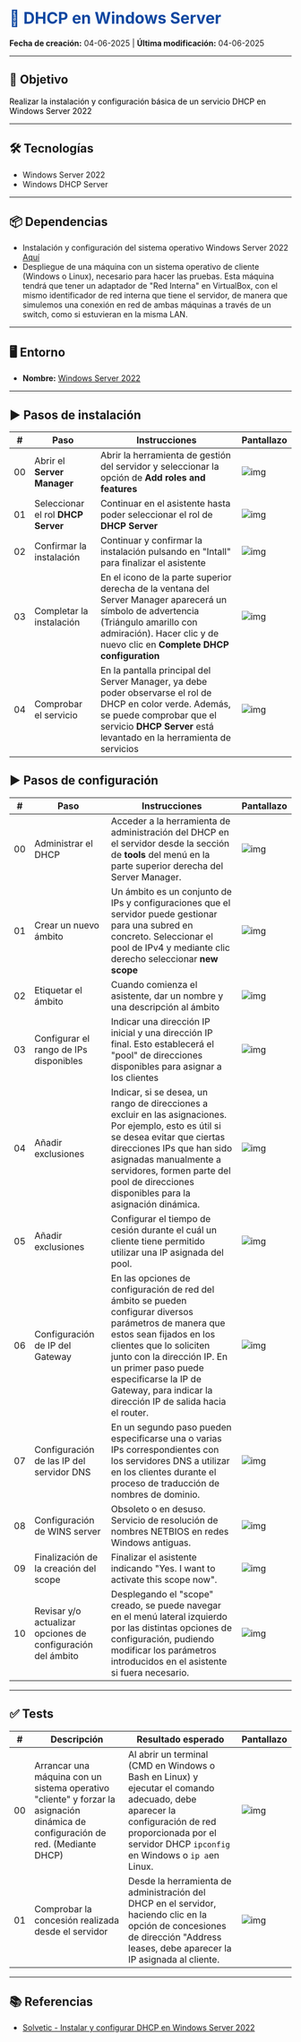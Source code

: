 <h1 style="color:#0d47a1;">📘 DHCP en Windows Server</h1>

<p><strong>Fecha de creación:</strong> 04-06-2025 | <strong>Última modificación:</strong> 04-06-2025</p>

---

## 🎯 Objetivo

<p style="color:#000000;">
  Realizar la instalación y configuración básica de un servicio DHCP en Windows Server 2022
</p>

---

## 🛠️ Tecnologías

- Windows Server 2022
- Windows DHCP Server

---

## 📦 Dependencias

- Instalación y configuración del sistema operativo Windows Server 2022 [Aquí](../../01%20entornos/windows/00%20Windows%20Server%202022.md)
- Despliegue de una máquina con un sistema operativo de cliente (Windows o Linux), necesario para hacer las pruebas. Esta máquina tendrá que tener un adaptador de "Red Interna" en VirtualBox, con el mismo identificador de red interna que tiene el servidor, de manera que simulemos una conexión en red de ambas máquinas a través de un switch, como si estuvieran en la misma LAN.

---

## 🖥️ Entorno

- <strong>Nombre:</strong> [Windows Server 2022](../../01%20entornos/windows/00%20Windows%20Server%202022.md)

---

## ▶️ Pasos de instalación


| #  | Paso       | Instrucciones       | Pantallazo    |
|----|------------|---------------------|---------------|
| 00 | Abrir el **Server Manager**   | Abrir la herramienta de gestión del servidor y seleccionar la opción de **Add roles and features**   | ![img](./assets/00/00_instalacion_dhcp_windows_server_2022.png)   |
| 01 | Seleccionar el rol **DHCP Server**   | Continuar en el asistente hasta poder seleccionar el rol de **DHCP Server**   | ![img](./assets/00/01_instalacion_dhcp_windows_server_2022.png)   |
| 02 | Confirmar la instalación   | Continuar y confirmar la instalación pulsando en "Intall" para finalizar el asistente   | ![img](./assets/00/02_instalacion_dhcp_windows_server_2022.png)   |
| 03 | Completar la instalación   | En el icono de la parte superior derecha de la ventana del Server Manager aparecerá un símbolo de advertencia (Triángulo amarillo con admiración). Hacer clic y de nuevo clic en **Complete DHCP configuration**   | ![img](./assets/00/03_instalacion_dhcp_windows_server_2022.png)   |
| 04 | Comprobar el servicio   | En la pantalla principal del Server Manager, ya debe poder observarse el rol de DHCP en color verde. Además, se puede comprobar que el servicio **DHCP Server** está levantado en la herramienta de servicios   | ![img](./assets/00/04_instalacion_dhcp_windows_server_2022.png)   |

## ▶️ Pasos de configuración

| #  | Paso       | Instrucciones       | Pantallazo    |
|----|------------|---------------------|---------------|
| 00 | Administrar el DHCP   | Acceder a la herramienta de administración del DHCP en el servidor desde la sección de **tools** del menú en la parte superior derecha del Server Manager.  | ![img](./assets/00/05_instalacion_dhcp_windows_server_2022.png)   |
| 01 | Crear un nuevo ámbito   | Un ámbito es un conjunto de IPs y configuraciones que el servidor puede gestionar para una subred en concreto. Seleccionar el pool de IPv4 y mediante clic derecho seleccionar **new scope**  | ![img](./assets/00/06_instalacion_dhcp_windows_server_2022.png)   |
| 02 | Etiquetar el ámbito   | Cuando comienza el asistente, dar un nombre y una descripción al ámbito  | ![img](./assets/00/07_instalacion_dhcp_windows_server_2022.png)   |
| 03 | Configurar el rango de IPs disponibles   | Indicar una dirección IP inicial y una dirección IP final. Esto establecerá el "pool" de direcciones disponibles para asignar a los clientes  | ![img](./assets/00/08_instalacion_dhcp_windows_server_2022.png)   |
| 04 | Añadir exclusiones   | Indicar, si se desea, un rango de direcciones a excluir en las asignaciones. Por ejemplo, esto es útil si se desea evitar que ciertas direcciones IPs que han sido asignadas manualmente a servidores, formen parte del pool de direcciones disponibles para la asignación dinámica.  | ![img](./assets/00/09_instalacion_dhcp_windows_server_2022.png)   |
| 05 | Añadir exclusiones   | Configurar el tiempo de cesión durante el cuál un cliente tiene permitido utilizar una IP asignada del pool.  | ![img](./assets/00/10_instalacion_dhcp_windows_server_2022.png)   |
| 06 | Configuración de IP del Gateway   | En las opciones de configuración de red del ámbito se pueden configurar diversos parámetros de manera que estos sean fijados en los clientes que lo soliciten junto con la dirección IP. En un primer paso puede especificarse la IP de Gateway, para indicar la dirección IP de salida hacia el router. | ![img](./assets/00/11_instalacion_dhcp_windows_server_2022.png)   |
| 07 | Configuración de las IP del servidor DNS | En un segundo paso pueden especificarse una o varias IPs correspondientes con los servidores DNS a utilizar en los clientes durante el proceso de traducción de nombres de dominio. | ![img](./assets/00/12_instalacion_dhcp_windows_server_2022.png)   |
| 08 | Configuración de WINS server | Obsoleto o en desuso. Servicio de resolución de nombres NETBIOS en redes Windows antiguas. | ![img](./assets/00/13_instalacion_dhcp_windows_server_2022.png)   |
| 09 | Finalización de la creación del scope | Finalizar el asistente indicando "Yes. I want to activate this scope now". | ![img](./assets/00/14_instalacion_dhcp_windows_server_2022.png)   |
| 10 | Revisar y/o actualizar opciones de configuración del ámbito | Desplegando el "scope" creado, se puede navegar en el menú lateral izquierdo por las distintas opciones de configuración, pudiendo modificar los parámetros introducidos en el asistente si fuera necesario.  | ![img](./assets/00/15_instalacion_dhcp_windows_server_2022.png)   |

---

## ✅ Tests

| #  | Descripción       | Resultado esperado       | Pantallazo    |
|----|-------------------|--------------------------|---------------|
| 00 | Arrancar una máquina con un sistema operativo "cliente" y forzar la asignación dinámica de configuración de red. (Mediante DHCP)   | Al abrir un terminal (CMD en Windows o Bash en Linux) y ejecutar el comando adecuado, debe aparecer la configuración de red proporcionada por el servidor DHCP  `ipconfig ` en Windows o `ip a`en Linux.  | ![img](./assets/00/00_tests_instalacion_dhcp_windows_server_2022.png)   |
| 01 | Comprobar la concesión realizada desde el servidor   | Desde la herramienta de administración del DHCP en el servidor, haciendo clic en la opción de concesiones de dirección "Address leases, debe aparecer la IP asignada al cliente.  | ![img](./assets/00/01_tests_instalacion_dhcp_windows_server_2022.png)   |

---

## 📚 Referencias

- [Solvetic - Instalar y configurar DHCP en Windows Server 2022](https://www.youtube.com/watch?v=G66IWWIfvVQ)


